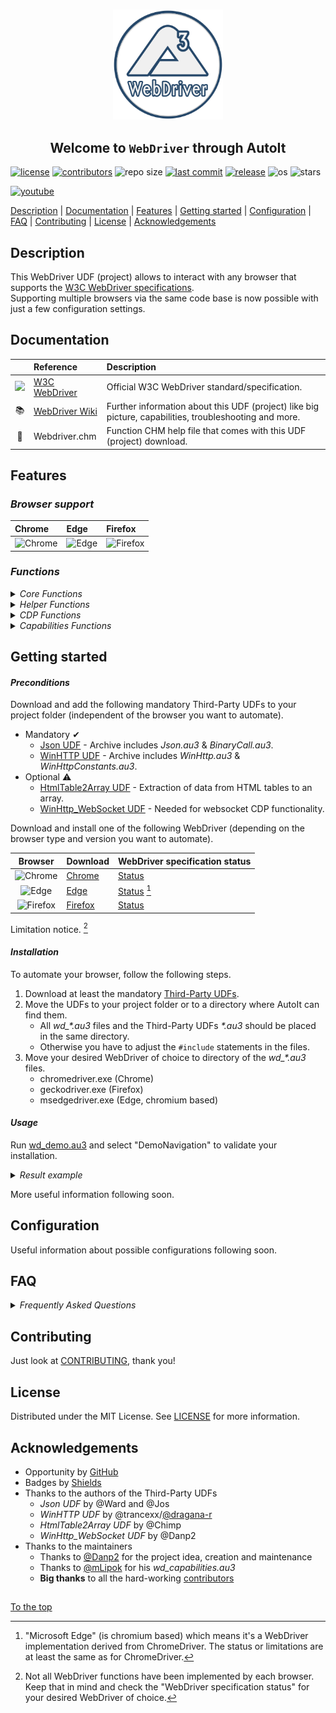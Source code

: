 #####

<p align="center">
    <img src="images/icon.png" width="176" />
    <h2 align="center">Welcome to <code>WebDriver</code> through AutoIt</h2>
</p>

[![license](https://img.shields.io/badge/license-MIT-ff69b4.svg?style=flat-square&logo=spdx)](https://github.com/Danp2/WebDriver/blob/master/LICENSE)
[![contributors](https://img.shields.io/github/contributors/Danp2/WebDriver.svg?style=flat-square&logo=github)](https://github.com/Danp2/WebDriver/graphs/contributors)
![repo size](https://img.shields.io/github/repo-size/Danp2/WebDriver.svg?style=flat-square&logo=github)
[![last commit](https://img.shields.io/github/last-commit/Danp2/WebDriver.svg?style=flat-square&logo=github)](https://github.com/Danp2/WebDriver/commits/master)
[![release](https://img.shields.io/github/release/Danp2/WebDriver.svg?style=flat-square&logo=github)](https://github.com/Danp2/WebDriver/releases/latest)
![os](https://img.shields.io/badge/os-windows-yellow.svg?style=flat-square&logo=windows)
![stars](https://img.shields.io/github/stars/danp2/webdriver?color=blueviolet&logo=reverbnation&logoColor=white&style=flat-square)

[![youtube](https://img.shields.io/badge/Solve%20Smart-D94D4A?style=for-the-badge&labelColor=black&logo=youtube&logoColor=D94D4A)](https://youtube.com/channel/UCjPiWdl_h1CoYhZXaEC_AwA)

[Description](#description) | [Documentation](#documentation) | [Features](#features) | [Getting started](#getting-started) | [Configuration](#configuration) | [FAQ](#faq) | [Contributing](#contributing) | [License](#license) | [Acknowledgements](#acknowledgements)

## Description

This WebDriver UDF (project) allows to interact with any browser that supports the [W3C WebDriver specifications](https://www.w3.org/TR/webdriver/).<br>
Supporting multiple browsers via the same code base is now possible with just a few configuration settings.

## Documentation

|                                                                                                                      | Reference                                                     | Description                                                                                            |
| :---:                                                                                                                | :---                                                          | :---                                                                                                   |
| <img src="https://upload.wikimedia.org/wikipedia/commons/thumb/5/5e/W3C_icon.svg/212px-W3C_icon.svg.png" width="20"> | [W3C WebDriver](https://www.w3.org/TR/webdriver/)             | Official W3C WebDriver standard/specification.                                                         |
| 📚                                                                                                                   | [WebDriver Wiki](https://www.autoitscript.com/wiki/WebDriver) | Further information about this UDF (project) like big picture, capabilities, troubleshooting and more. |
| 📖                                                                                                                   | Webdriver.chm                                                 | Function CHM help file that comes with this UDF (project) download.                                    |

## Features

### *Browser support*

| Chrome                                                                                            | Edge                                                                                        | Firefox                                                                                              |
| :---                                                                                              | :---                                                                                        | :---                                                                                                 |
| ![Chrome](https://raw.githubusercontent.com/alrra/browser-logos/main/src/chrome/chrome_48x48.png) | ![Edge](https://raw.githubusercontent.com/alrra/browser-logos/main/src/edge/edge_48x48.png) | ![Firefox](https://raw.githubusercontent.com/alrra/browser-logos/main/src/firefox/firefox_48x48.png) |


### *Functions*

<details>
<summary><i>Core Functions</i></summary>
<p>

| Name              | Description                                               |
| :---              | :---                                                      |
| _WD_CreateSession | Request new session from web driver.                      |
| _WD_DeleteSession | Delete existing session.                                  |
| _WD_Status        | Get current web driver state.                             |
| _WD_GetSession    | Get details on existing session.                          |
| _WD_Timeouts      | Set or retrieve the session timeout parameters.           |
| _WD_Navigate      | Navigate to the designated URL.                           |
| _WD_Action        | Perform various interactions with the web driver session. |
| _WD_Window        | Perform interactions related to the current window.       |
| _WD_FindElement   | Find element(s) by designated strategy.                   |
| _WD_ElementAction | Perform action on desginated element.                     |
| _WD_ExecuteScript | Execute Javascipt commands.                               |
| _WD_Alert         | Respond to user prompt.                                   |
| _WD_GetSource     | Get page source.                                          |
| _WD_Cookies       | Gets, sets, or deletes the session's cookies.             |
| _WD_Option        | Sets and get options for the web driver UDF.              |
| _WD_Startup       | Launch the designated web driver console app.             |
| _WD_Shutdown      | Kill the web driver console app.                          |

<p>
</details>

<details>
<summary><i>Helper Functions</i></summary>
<p>

| Name                    | Description                                                                |
| :---                    | :---                                                                       |
| _WD_NewTab              | Create new tab in current browser session.                                 |
| _WD_Attach              | Attach to existing browser tab.                                            |
| _WD_LinkClickByText     | Simulate a mouse click on a link with text matching the provided string.   |
| _WD_WaitElement         | Wait for an element in the current tab before returning.                   |
| _WD_GetMouseElement     | Retrieves reference to element below mouse pointer.                        |
| _WD_GetElementFromPoint | Retrieves reference to element at specified point.                         |
| _WD_LastHTTPResult      | Return the result of the last WinHTTP request.                             |
| _WD_GetFrameCount       | Returns the number of frames/iframes in the current document context.      |
| _WD_IsWindowTop         | Returns a boolean of the session being at the top level, or in a frame(s). |
| _WD_FrameEnter          | Enter the specified frame.                                                 |
| _WD_FrameLeave          | Leave the current frame, to its parent.                                    |
| _WD_HighlightElement    | Highlights the specified element.                                          |
| _WD_HighlightElements   | Highlights the specified elements.                                         |
| _WD_LoadWait            | Wait for a browser page load to complete before returning.                 |
| _WD_Screenshot          | Takes a screenshot of the Window or Element.                               |
| _WD_PrintToPDF          | Print the current tab in paginated PDF format.                             |
| _WD_jQuerify            | Inject jQuery library into current session.                                |
| _WD_ElementOptionSelect | Find and click on an option from a Select element.                         |
| _WD_ElementSelectAction | Perform action on desginated Select element.                               |
| _WD_ConsoleVisible      | Control visibility of the webdriver console app.                           |
| _WD_GetShadowRoot       | Retrieves the shadow root of an element.                                   |
| _WD_SelectFiles         | Select files for uploading to a website.                                   |
| _WD_IsLatestRelease     | Compares local UDF version to latest release on Github.                    |
| _WD_UpdateDriver        | Replace web driver with newer version, if available.                       |
| _WD_GetBrowserVersion   | Get version number of specified browser.                                   |
| _WD_GetWebDriverVersion | Get version number of specifed webdriver.                                  |
| _WD_DownloadFile        | Download file and save to disk.                                            |
| _WD_SetTimeouts         | User friendly function to set webdriver session timeouts.                  |
| _WD_GetElementById      | Locate element by id.                                                      |
| _WD_GetElementByName    | Locate element by name.                                                    |
| _WD_SetElementValue     | Set value of designated element.                                           |
| _WD_ElementActionEx     | Perform advanced action on desginated element.                             |
| _WD_GetTable            | Return all elements of a table.                                            |
| _WD_IsFullScreen        | Return a boolean indicating if the session is in full screen mode.         |
| _WD_CheckContext        | Check if browser context is still valid.                                   |
| _WD_JsonActionKey       | Formats keyboard "action" strings for use in _WD_Action                    |
| _WD_JsonActionPointer   | Formats pointer "action" strings for use in _WD_Action                     |
| _WD_JsonActionPause     | Formats pause "action" strings for use in _WD_Action                       |

<p>
</details>

<details>
<summary><i>CDP Functions</i></summary>
<p>

| Name                  | Description                                     |
| :---                  | :---                                            |
| _WD_CDPExecuteCommand | Execute CDP command.                            |
| _WD_CDPGetSettings    | Retrieve CDP related settings from the browser. |

<p>
</details>

<details>
<summary><i>Capabilities Functions</i></summary>
<p>

| Name                    | Description                      |
| :---                    | :---                             |
| _WD_CapabilitiesStartup | Start new Capabilities build     |
| _WD_CapabilitiesAdd     | Add capablitities to JSON string |
| _WD_CapabilitiesGet     | Get the JSON string              |
| _WD_CapabilitiesDump    | Dump to console                  |
| _WD_CapabilitiesDisplay | Display the current content      |

<p>
</details>

## Getting started

#### *Preconditions*

Download and add the following mandatory Third-Party UDFs to your project folder (independent of the browser you want to automate).

- Mandatory ✔
  - [Json UDF](https://www.autoitscript.com/forum/topic/148114-a-non-strict-json-udf-jsmn) - Archive includes *Json.au3* & *BinaryCall.au3*.
  - [WinHTTP UDF](https://github.com/dragana-r/autoit-winhttp/releases/latest) - Archive includes *WinHttp.au3* & *WinHttpConstants.au3*.
- Optional ⚠
  - [HtmlTable2Array UDF](https://www.autoitscript.com/forum/topic/167679-read-data-from-html-tables-from-raw-html-source/) - Extraction of data from HTML tables to an array.
  - [WinHttp_WebSocket UDF](https://github.com/Danp2/autoit-websocket) - Needed for websocket CDP functionality.

Download and install one of the following WebDriver (depending on the browser type and version you want to automate).

| Browser                                                                                              | Download                                                                      | WebDriver specification status                                                                                   |
| :---:                                                                                                | :---                                                                          | :---                                                                                                             |
| ![Chrome](https://raw.githubusercontent.com/alrra/browser-logos/main/src/chrome/chrome_16x16.png)    | [Chrome](https://sites.google.com/chromium.org/driver/downloads)              | [Status](https://chromium.googlesource.com/chromium/src/+/master/docs/chromedriver_status.md)                    |
| ![Edge](https://raw.githubusercontent.com/alrra/browser-logos/main/src/edge/edge_16x16.png)          | [Edge](https://developer.microsoft.com/en-us/microsoft-edge/tools/webdriver/) | [Status](https://chromium.googlesource.com/chromium/src/+/master/docs/chromedriver_status.md) [^1] |
| ![Firefox](https://raw.githubusercontent.com/alrra/browser-logos/main/src/firefox/firefox_16x16.png) | [Firefox](https://github.com/mozilla/geckodriver/releases/latest)             | [Status](https://developer.mozilla.org/en-US/docs/Web/WebDriver#specifications)                                  |

Limitation notice. [^2]

[^1]: "Microsoft Edge" (is chromium based) which means it's a WebDriver implementation derived from ChromeDriver. The status or limitations are at least the same as for ChromeDriver.
[^2]: Not all WebDriver functions have been implemented by each browser. Keep that in mind and check the "WebDriver specification status" for your desired WebDriver of choice.

#### *Installation*

To automate your browser, follow the following steps.

1. Download at least the mandatory [Third-Party UDFs](#preconditions).
2. Move the UDFs to your project folder or to a directory where AutoIt can find them.
    - All *wd_\*.au3* files and the Third-Party UDFs *\*.au3* should be placed in the same directory.
    - Otherwise you have to adjust the `#include` statements in the files.
3. Move your desired WebDriver of choice to directory of the *wd_\*.au3* files.
    - chromedriver.exe (Chrome)
    - geckodriver.exe (Firefox)
    - msedgedriver.exe (Edge, chromium based)

#### *Usage*

Run [wd_demo.au3](https://github.com/Danp2/WebDriver/blob/master/wd_demo.au3) and select "DemoNavigation" to validate your installation.

<details>
<summary><i>Result example</i></summary>

In case you use Firefox, the result should look similar to this:

``` log
1577745813519   geckodriver     DEBUG   Listening on 127.0.0.1:4444
1577745813744   webdriver::server       DEBUG   -> POST /session {"capabilities": {"alwaysMatch": {"browserName": "firefox", "acceptInsecureCerts":true}}}
1577745813746   geckodriver::capabilities       DEBUG   Trying to read firefox version from ini files
1577745813747   geckodriver::capabilities       DEBUG   Found version 71.0
1577745813757   mozrunner::runner       INFO    Running command: "C:\\Program Files\\Mozilla Firefox\\firefox.exe" "-marionette" "-foreground" "-no-remote" "-profile" "C:\\ ...
1577745813783   geckodriver::marionette DEBUG   Waiting 60s to connect to browser on 127.0.0.1:55184
1577745817392   geckodriver::marionette DEBUG   Connection to Marionette established on 127.0.0.1:55184.
1577745817464   webdriver::server       DEBUG   <- 200 OK {"value":{"sessionId":"925641bf-6c5d-4fe2-a985-02de9b1c7c74","capabilities":"acceptInsecureCerts":true,"browserName":"firefox", ...
```

</details>

More useful information following soon.

## Configuration

Useful information about possible configurations following soon.<br>

## FAQ

<details>
<summary><i>Frequently Asked Questions</i></summary><br>

  <details>
  <summary><code>1. How to connect to a running browser instance</code></summary><p>

  **Q:** How can I connect to a running browser instance?<br>
  **A:** That's described (for Firefox, but should work similar for other browsers) in this [post](https://www.autoitscript.com/forum/topic/201537-webdriver-example-scripts-collection/?tab=comments#comment-1495880).

  <br></p></details>

  <details>
  <summary><code>2. How to hide the webdriver console</code></summary><p>

  **Q:** How can I hide the webdriver console?<br>
  **A:** The console can be completely hidden from the start by adding the following line near the beginning of your script:

  ``` autoit
  $_WD_DEBUG = $_WD_DEBUG_None ; You could also use $_WD_DEBUG_Error
  ```

  You can also control the visibility of the console with the function _WD_ConsoleVisible.

  <br></p></details>

  <details>
  <summary><code>3. How to utilize an existing user profile</code></summary><p>

  **Q:** Can I use an existing user profile instead of the default behavior of using a new one?<br>
  **A:** This is controlled by your "capabilities" declaration, with each browser using a different method to implement. Here are some examples:

  *Chrome*

  ``` autoit
  $sDesiredCapabilities = '{"capabilities": {"alwaysMatch": {"goog:chromeOptions": {"w3c": true, "args":["--user-data-dir=C:\\Users\\' & @UserName & '\\AppData\\Local\\Google\\Chrome\\User Data\\", "--profile-directory=Default"]}}}}'
  ```

  *MS Edge*

  ``` autoit
  $sDesiredCapabilities = '{"capabilities": {"alwaysMatch": {"ms:edgeOptions": {"args": ["user-data-dir=C:\\Users\\' & @UserName & '\\AppData\\Local\\Microsoft\\Edge\\User Data\\", "profile-directory=Default"]}}}}'
  ```

  *Firefox*

  ``` autoit
  $sDesiredCapabilities = '{"capabilities":{"alwaysMatch": {"moz:firefoxOptions": {"args": ["-profile", "' & GetDefaultFFProfile() & '"],"log": {"level": "trace"}}}}}'

  Func GetDefaultFFProfile()
    Local $sDefault, $sProfilePath = ''

    Local $sProfilesPath = StringReplace(@AppDataDir, '\', '/') & "/Mozilla/Firefox/"
    Local $sFilename = $sProfilesPath & "profiles.ini"
    Local $aSections = IniReadSectionNames ($sFilename)

    If Not @error Then
      For $i = 1 To $aSections[0]
        $sDefault = IniRead($sFilename, $aSections[$i], 'Default', '0')

        If $sDefault = '1' Then
          $sProfilePath = $sProfilesPath & IniRead($sFilename, $aSections[$i], "Path", "")
          ExitLoop
        EndIf
      Next
    EndIf

    Return $sProfilePath
  EndFunc
  ```

  You will also likely need to specify the marionette port:

  ``` autoit
  _WD_Option('DriverParams', '--marionette-port 2828')
  ```

  <br></p></details>

  <details>
  <summary><code>4. How to specify location of browser executable</code></summary><p>

  **Q:** Is it possible to launch a browser installed in a non-standard location?<br>
  **A:** This is controlled by your "capabilities" declaration. Here are some examples:

  *Chrome*

  ``` autoit
  $sDesiredCapabilities = '{"capabilities": {"alwaysMatch": {"goog:chromeOptions": {"w3c": true, "binary":"C:\\Path\\To\\Alternate\\Browser\\chrome.exe" }}}}'
  ```

  *Firefox*

  ``` autoit
  $sDesiredCapabilities = '{"desiredCapabilities":{"javascriptEnabled":true,"nativeEvents":true,"acceptInsecureCerts":true,"moz:firefoxOptions":{"binary":"C:\\Path\\To\\Alternate\\Browser\\firefox.exe"}}}'
  ```

  *Alternate Firefox method:*

  ``` autoit
  _WD_Option('DriverParams', '--binary "C:\Program Files\Mozilla Firefox\firefox.exe" --log trace ')
  ```

  <br></p></details>

  <details>
  <summary><code>5. How to maximize the browser window</code></summary><p>

  **Q:** Is it possible to maximize the browser window?<br>
  **A:** Simply call the following function:

  ``` autoit
  _WD_Window($sSession, "Maximize")
  ```

  Make sure to call _WD_Window after the session has been created with _WD_CreateSession.

  <br></p></details>

  <details>
  <summary><code>6. How to specify location of WebDriver executable</code></summary><p>

  **Q:** Is it possible to launch the WebDriver executable from a specific location?<br>
  **A:** This is controlled by function "_WD_Option". Example:

  ``` autoit
  _WD_Option("Driver", "C:\local\WebDriver\WebDriver.exe")
  ```

  <br></p></details>

  <details>
  <summary><code>7. How to retrieve the values of a drop-down list</code></summary><p>

  **Q:** How to retrieve the values of a drop-down list ("\<Select\>" tag)?<br>
  **A:** Here's a simple way to do it:

  ``` autoit
  $sElement = _WD_FindElement($sSession, $_WD_LOCATOR_ByXPath, "//select[@name='placeholder']")
  $sText = _WD_ElementAction($sSession, $sElement, 'property', 'innerText')
  $aOptions = StringSplit ( $sText, @LF,  $STR_NOCOUNT)
  _ArrayDisplay($aOptions)
  ```

  'placeholder' is the name of the drop-down list.

  Or this can also be accomplished using the function _WD_ElementSelectAction:

  ``` autoit
  $sElement = _WD_FindElement($sSession, $_WD_LOCATOR_ByXPath, "//select[@name='placeholder']")
  $aOptions = _WD_ElementSelectAction ($sSession, $sElement, 'options')
  _ArrayDisplay($aOptions)
  ```

  <br></p></details>

  <details>
  <summary><code>8. How to run the browser in headless mode (hidden mode)</code></summary><p>

  **Q:** How do I run the browser in "headless" mode?<br>
  **A:** This is controlled by the Capabilities string that is passed to _WD_CreateSession. Example:

  ``` autoit
  $sDesiredCapabilities = '{"capabilities": {"alwaysMatch": {"goog:chromeOptions": {"w3c": true, "args": ["--headless", "--allow-running-insecure-content"] }}}}'
  ```

  <br></p></details>

  <details>
  <summary><code>9. How to configure the UDF to call a user-defined Sleep function</code></summary><p>

  **Q:** How to configure the UDF to call a user-defined Sleep function, and interact with _WD_WaitElement() and _WD_LoadWait() to make the script more responsive?<br>
  **A:** Try to use _WD_Option("Sleep"). Example:

  ``` autoit
  #include <ButtonConstants.au3>
  #include <GuiComboBoxEx.au3>
  #include <GUIConstantsEx.au3>
  #include <MsgBoxConstants.au3>
  #include <WindowsConstants.au3>
  #include "wd_helper.au3"

  Global $idAbortTest
  Global $WD_SESSION
  _Example()

  Func _Example()
      SetupChrome()

      ; Create a GUI with various controls.
      Local $hGUI = GUICreate("Example")
      Local $idTest = GUICtrlCreateButton("Test", 10, 370, 85, 25)
      $idAbortTest = GUICtrlCreateButton("Abort", 150, 370, 85, 25)

      ; Display the GUI.
      GUISetState(@SW_SHOW, $hGUI)

      ConsoleWrite("- TESTING" & @CRLF)

      Local $sFilePath = _WriteTestHtml()

      ; Loop until the user exits.
      While 1
          Switch GUIGetMsg()
              Case $idTest
                  _WD_Navigate($WD_SESSION, $sFilePath)
                  _WD_WaitElement($WD_SESSION, $_WD_LOCATOR_ByXPath, '//a[contains(text(),"TEST")]', 100, 30 * 1000) ; timeout = 50 seconds
                  ConsoleWrite("---> @error=" & @error & "  @extended=" & @extended & _
                          " : after _WD_WaitElement()" & @CRLF)

              Case $GUI_EVENT_CLOSE
                  ExitLoop

          EndSwitch
      WEnd

      ; Delete the previous GUI and all controls.
      GUIDelete($hGUI)

  EndFunc   ;==>_Example

  Func _My_Sleep($iDelay)
      Local $hTimer = TimerInit() ; Begin the timer and store the handle in a variable.
      Do
          Switch GUIGetMsg()
              Case $GUI_EVENT_CLOSE
                  ConsoleWrite("! USER EXIT" & @CRLF)
                  Exit
              Case $idAbortTest
                  Return SetError($_WD_ERROR_UserAbort)
          EndSwitch
      Until TimerDiff($hTimer) > $iDelay
  EndFunc   ;==>_My_Sleep

  Func _WriteTestHtml($sFilePath = @ScriptDir & "\TestFile.html")
      FileDelete($sFilePath)
      Local Const $sHtml = _
              "<html lang='en'>" & @CRLF & _
              "    <head>" & @CRLF & _
              "        <meta charset='utf-8'>" & @CRLF & _
              "        <title>TESTING</title>" & @CRLF & _
              "    </head>" & @CRLF & _
              "    <body>" & @CRLF & _
              "        <div id='MyLink'>Waiting</div>" & @CRLF & _
              "    </body>" & @CRLF & _
              "    <script type='text/javascript'>" & @CRLF & _
              "    setTimeout(function()" & @CRLF & _
              "    {" & @CRLF & _
              "        // Delayed code in here" & @CRLF & _
              "        document.getElementById('MyLink').innerHTML='<a>TESTING</a>';" & @CRLF & _
              "    }, 20000); // 20000 = 20 seconds" & @CRLF & _
              "    </script>" & @CRLF & _
              "</html>"
      FileWrite($sFilePath, $sHtml)
      Return "file:///" & StringReplace($sFilePath, "\", "/")
  EndFunc   ;==>_WriteTestHtml

  Func SetupChrome()
      _WD_Startup()
      _WD_Option('Driver', 'chromedriver.exe')
      _WD_Option('Port', 9515)
      _WD_Option('HTTPTimeouts', True)
      _WD_Option('DefaultTimeout', 40001)
      _WD_Option('DriverParams', '--verbose --log-path="' & @ScriptDir & '\chrome.log"')
      _WD_Option("Sleep", _My_Sleep)

      Local $sCapabilities = '{"capabilities": {"alwaysMatch": {"goog:chromeOptions": {"w3c": true, "excludeSwitches": [ "enable-automation"]}}}}'
      $WD_SESSION = _WD_CreateSession($sCapabilities)
      _WD_Timeouts($WD_SESSION, 40002)
  EndFunc   ;==>SetupChrome
  ```

  <br></p></details>

  <details>
  <summary><code>10. How to keep my WebDriver environment up-to-date</code></summary><p>

  **Q:** How can I keep my WebDriver environment up-to-date?<br>
  **A:** You have to check the following components:

  *WebDriver UDF:* Function _WD_IsLatestRelease compares local UDF version to latest release on Github. Returns True if the local UDF version is the latest, otherwise False. If you need to update the UDF you have to download it manually.

  *WebDriver Exe:* Function _WD_UpdateDriver checks or updates the Web Driver with newer version, if available.

  *Browser:* Function _WD_GetBrowserVersion returns the version number of the specified browser. If you need to update the Browser you have to download and install it by hand.

  <br></p></details>

  <details>
  <summary><code>11. What are "Locator strategy" and " Selector"?</code></summary><p>

  **Q:** What is a "Locator strategy"?<br>
  **A:** Location strategies are used as a way to find element in HTML DOM. They instruct the remote end which method to use to find an element using the provided locator. Location strategies are used in _WD_FindElement() from wd_core.au3 UDF and all functions form wd_helper.au3 which relates on them.

  **Q:** What is a Selector?<br>
  **A:** Selector is a string that describes how the chosen "Locator strategy" should find the element.

  **Q:** What kind of "Locator strategy" could be used with WebDriver UDF?<br>
  **A:** This UDF supports all locators defined in the Webdriver specifications. Below is a listing of predefined constants:

| Locator strategy               | Description how to use "Selector"                                                                                                                                                                                                                     |
| :---                           | :---                                                                                                                                                                                                                                                  |
| $_WD_LOCATOR_ByCSSSelector     | CSSSelector string (definded by [W3C](https://www.w3.org/TR/CSS21/selector.html)). In CSS, pattern matching rules determine which style rules apply to elements in the HTML DOM document tree.                                                        |
| $_WD_LOCATOR_ByXPath           | XPath string (definded by [W3C](https://www.w3.org/TR/1999/REC-xpath-19991116)) is a language for addressing parts of an XML document, designed to be used by both XSLT and XPointer, and is used to find element through the HTML DOM document tree. |
| $_WD_LOCATOR_ByLinkText        | String with exact text of `<a>` element, which should be used to locate the proper `<a>` element                                                                                                                                                      |
| $_WD_LOCATOR_ByPartialLinkText | String with partial text of `<a>` element, which should be used to locate the proper `<a>` element                                                                                                                                                    |
| $_WD_LOCATOR_ByTagName         | String which match the desired element tag name, for example "button" is tag name of this element: `<button name="ClickMe">`                                                                                                                          |

  **Q:** Where I can find information about "XPath" usage?<br>
  **A:** https://www.w3.org/TR/1999/REC-xpath-19991116<br>
  **A:** https://developer.mozilla.org/en-US/docs/Web/XPath

  **Q:** Where I can find information about "CSSSelector" usage?<br>
  **A:** https://www.w3.org/TR/CSS21/selector.html<br>
  **A:** https://www.w3schools.com/cssref/css_selectors.asp<br>
  **A:** https://developer.mozilla.org/en-US/docs/Learn/CSS/Building_blocks/Selectors

  **Q:** How I can check XPath and CSSSelector in browser?<br>
  **A:** Work in progress [...]

  **Q:** How I can improve my work with XPath and CSSSelector?<br>
  **A:** Take a look for additionall tools like [ChroPath](https://autonomiq.io/deviq-chropath.html) or [SelectorsHub](https://selectorshub.com/).

  <br></p></details>

</details>

## Contributing

Just look at [CONTRIBUTING](https://github.com/Danp2/WebDriver/blob/master/docs/CONTRIBUTING.md), thank you!

## License

Distributed under the MIT License. See [LICENSE](https://github.com/Danp2/WebDriver/blob/master/LICENSE) for more information.

## Acknowledgements

- Opportunity by [GitHub](https://github.com)
- Badges by [Shields](https://shields.io)
- Thanks to the authors of the Third-Party UDFs
  - *Json UDF* by @Ward and @Jos
  - *WinHTTP UDF* by @trancexx/[@dragana-r](https://github.com/dragana-r)
  - *HtmlTable2Array UDF* by @Chimp
  - *WinHttp_WebSocket UDF* by @Danp2
- Thanks to the maintainers
  - Thanks to [@Danp2](https://github.com/Danp2) for the project idea, creation and maintenance
  - Thanks to [@mLipok](https://github.com/mLipok) for his *wd_capabilities.au3*
  - **Big thanks** to all the hard-working [contributors](https://github.com/Danp2/WebDriver/graphs/contributors)

##

[To the top](#)
